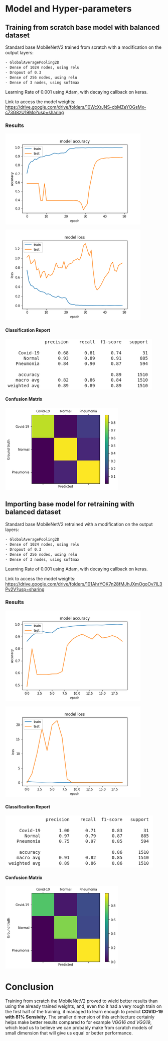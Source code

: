 # Model and Hyper-parameters

<!-- First Model -->

## Training from scratch base model with balanced dataset

Standard base MobileNetV2 trained from scratch with a modification on the output layers:
    
    - GlobalAveragePooling2D
    - Dense of 1024 nodes, using relu
    - Dropout of 0.3
    - Dense of 256 nodes, using relu
    - Dense of 3 nodes, using softmax

Learning Rate of 0.001 using Adam, with decaying callback on keras.

Link to access the model weights: https://drive.google.com/drive/folders/10WcXrJNS-cbMZeYOGsMx-c73G8zU19Mo?usp=sharing



### Results

![Accuracy during Training](acc_mobilenetv2.png "Accuracy during Training")

![Loss during Training](loss_mobilenetv2.png "Loss during Training")

#### Classification Report
![Classification Report](mobilenetv2_cr.png "Classification Report")

#### Confusion Matrix
![Confusion Matrix](mobilenetv2_cm.png "Confusion Matrix")



<!-- Second Model -->

## Importing base model for retraining with balanced dataset

Standard base MobileNetV2 retrained with a modification on the output layers:
    
    - GlobalAveragePooling2D
    - Dense of 1024 nodes, using relu
    - Dropout of 0.3
    - Dense of 256 nodes, using relu
    - Dense of 3 nodes, using softmax

Learning Rate of 0.001 using Adam, with decaying callback on keras.

Link to access the model weights: https://drive.google.com/drive/folders/101AhrYOK7n28fMJhJXmOgoOv7IL3Pv2V?usp=sharing



### Results

![Accuracy during Training](acc_mobilenetv2_2.png "Accuracy during Training")

![Loss during Training](loss_mobilenetv2_2.png "Loss during Training")

#### Classification Report
![Classification Report](mobilenetv2_2_cr.png "Classification Report")

#### Confusion Matrix
![Confusion Matrix](mobilenetv2_2_cm.png "Confusion Matrix")



# Conclusion
Training from scratch the MobileNetV2 proved to wield better results than using the already trained weights, and, even tho it had a very rough train on the first half of the training, it managed to learn enough to predict __COVID-19 with 81% Sensivity__. The smaller dimension of this architecture certainly helps make better results compared to for example *VGG16 and VGG19*, which lead us to believe we can probably make from scratch models of small dimension that will give us equal or better performance.